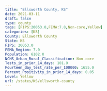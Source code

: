 ```yaml
---
title: "Ellsworth County, KS"
date: 2021-03-11
draft: false
type: county
tags: [FIPS:20053.0,FEMA:7.0,Non-core,Yellow]
categories: [KS]
County: Ellsworth County
State: KS
FIPS: 20053.0
FEMA_Region: 7.0
Population: 6102.0
NCHS_Urban_Rural_Classification: Non-core
Tests_in_prior_14_days: 101.0
Fourteen_day_test_rate_per_100000: 1655.0
Percent_Positivity_in_prior_14_days: 0.05
Level: Yellow
url: /states/KS/ellsworth-county
---
```



